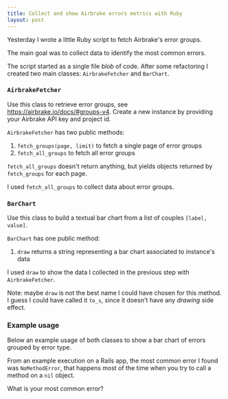 ```yaml
---
title: Collect and show Airbrake errors metrics with Ruby
layout: post
---
```


Yesterday I wrote a little Ruby script to fetch Airbrake's error groups.

The main goal was to collect data to identify the most common errors.

The script started as a single file *blob* of code. After some refactoring I
created two main classes: `AirbrakeFetcher` and `BarChart`.

### `AirbrakeFetcher`

Use this class to retrieve error groups, see
https://airbrake.io/docs/#groups-v4. Create a new instance by providing your
Airbrake API key and project id.

<script src="https://gist.github.com/potomak/485a3fcb46f854845cffa0c8a8f95ba9.js?file=airbrake_fetcher.rb"></script>

`AirbrakeFetcher` has two public methods:

1. `fetch_groups(page, limit)` to fetch a single page of error groups
1. `fetch_all_groups` to fetch all error groups

`fetch_all_groups` doesn't return anything, but yields objects returned by
`fetch_groups` for each page.

I used `fetch_all_groups` to collect data about error groups.

### `BarChart`

Use this class to build a textual bar chart from a list of couples `[label,
value]`.

<script src="https://gist.github.com/potomak/485a3fcb46f854845cffa0c8a8f95ba9.js?file=bar_chart.rb"></script>

`BarChart` has one public method:

1. `draw` returns a string representing a bar chart associated to instance's
   data

I used `draw` to show the data I collected in the previous step with
`AirbrakeFetcher`.

Note: maybe `draw` is not the best name I could have chosen for this method. I
guess I could have called it `to_s`, since it doesn't have any *drawing* side
effect.

### Example usage

Below an example usage of both classes to show a bar chart of errors grouped by
error type.

<script src="https://gist.github.com/potomak/485a3fcb46f854845cffa0c8a8f95ba9.js?file=example.rb"></script>

From an example execution on a Rails app, the most common error I found was
`NoMethodError`, that happens most of the time when you try to call a method on
a `nil` object.

<script src="https://gist.github.com/potomak/485a3fcb46f854845cffa0c8a8f95ba9.js?file=example_output.txt"></script>

What is your most common error?

